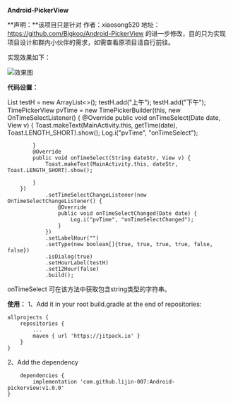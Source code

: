 **Android-PickerView**

**声明：**该项目只是针对 
作者：xiaosong520
地址：https://github.com/Bigkoo/Android-PickerView 
的进一步修改，目的只为实现项目设计和群内小伙伴的需求，如需查看原项目请自行前往。

实现效果如下：



![效果图](https://github.com/lijin-007/Android-pickerview/blob/master/preview/time_sting.png)


**代码设置：**

  List<String> testH = new ArrayList<>();
        testH.add("上午");
        testH.add("下午");
        TimePickerView pvTime = new TimePickerBuilder(this, new OnTimeSelectListener() {
            @Override
            public void onTimeSelect(Date date, View v) {
                Toast.makeText(MainActivity.this, getTime(date), Toast.LENGTH_SHORT).show();
                Log.i("pvTime", "onTimeSelect");

            }
            @Override
            public void onTimeSelect(String dateStr, View v) {
                Toast.makeText(MainActivity.this, dateStr, Toast.LENGTH_SHORT).show();
    
            }
        })
                .setTimeSelectChangeListener(new OnTimeSelectChangeListener() {
                    @Override
                    public void onTimeSelectChanged(Date date) {
                        Log.i("pvTime", "onTimeSelectChanged");
                    }
                })
                .setLabelHour("")
                .setType(new boolean[]{true, true, true, true, false, false})
                .isDialog(true)
                .setHourLabel(testH)
                .set12Hour(false)
                .build();

onTimeSelect 可在该方法中获取包含string类型的字符串。


**使用：**
1、Add it in your root build.gradle at the end of repositories:

	allprojects {
		repositories {
			...
			maven { url 'https://jitpack.io' }
		}
	}

2、Add the dependency
	
		dependencies {
	        implementation 'com.github.lijin-007:Android-pickerview:v1.0.0'
	}
